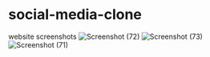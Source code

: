 # social-media-clone
website screenshots
![Screenshot (72)](https://user-images.githubusercontent.com/84889279/181500633-f6c3accd-12a1-49ed-9fb8-6acca77b8680.png)
![Screenshot (73)](https://user-images.githubusercontent.com/84889279/181500642-ec33c47f-77a0-4bc2-ab02-fa6730983caa.png)
![Screenshot (71)](https://user-images.githubusercontent.com/84889279/181500645-fb6a90d0-4008-48a9-aee7-8f5e654882fb.png)
